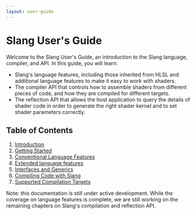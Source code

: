 ```yaml
---
layout: user-guide
---
```


Slang User's Guide
=============

Welcome to the Slang User's Guide, an introduction to the Slang language, compiler, and API. In this guide, you will learn:
- Slang's language features, including those inherited from HLSL and additional language features to make it easy to work with shaders.
- The compiler API that controls how to assemble shaders from different pieces of code, and how they are compiled for different targets.
- The reflection API that allows the host application to query the details of shader code in order to generate the right shader kernel and to set shader parameters correctly.


Table of Contents
----------------
1. [Introduction](00-introduction.md)
2. [Getting Started](01-get-started.md)
3. [Conventional Language Features](02-conventional-features.md)
4. [Extended language features](03-convenience-features.md)
5. [Interfaces and Generics](04-interfaces-generics.md)
6. [Compiling Code with Slang](05-compiling.md)
7. [Supported Compilation Targets](06-targets.md)

Note: this documentation is still under active development. While the coverage on language features is complete, we are still working on the remaining chapters on Slang's compilation and reflection API.
